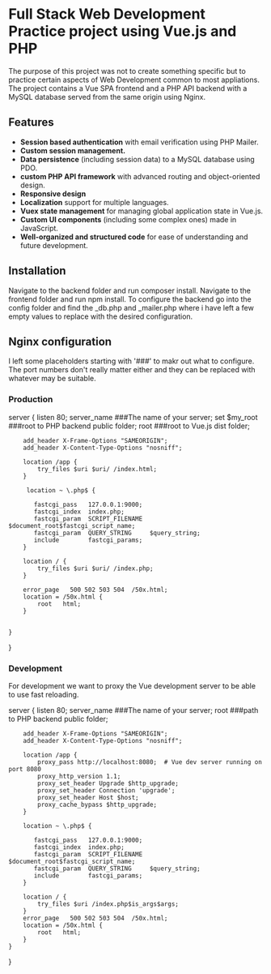# Full Stack Web Development Practice project using Vue.js and PHP

The purpose of this project was not to create something specific but to practice certain aspects of Web Development common to most appliations.
The project contains a Vue SPA frontend and a PHP API backend with a MySQL database served from the same origin using Nginx. 

## Features

- **Session based authentication** with email verification using PHP Mailer.
- **Custom session management.**
- **Data persistence** (including session data) to a MySQL database using PDO.
- **custom PHP API framework** with advanced routing and object-oriented design.
- **Responsive design**
- **Localization** support for multiple languages.
- **Vuex state management** for managing global application state in Vue.js.
- **Custom UI components** (including some complex ones) made in JavaScript.
- **Well-organized and structured code** for ease of understanding and future development.

## Installation

Navigate to the backend folder and run composer install.
Navigate to the frontend folder and run npm install.
To configure the backend go into the config folder and find the _db.php and _mailer.php where i have left a few empty values to replace with the desired configuration.

## Nginx configuration

I left some placeholders starting with '###' to makr out what to configure. The port numbers don't really matter either and they can be replaced with whatever may be suitable. 

### Production

server {
        listen       80;
        server_name  ###The name of your server;
        set $my_root   ###root to PHP backend public folder;
        root   ###root to Vue.js dist folder;

        add_header X-Frame-Options "SAMEORIGIN";
        add_header X-Content-Type-Options "nosniff";

        location /app {
            try_files $uri $uri/ /index.html;
        }

         location ~ \.php$ {
           
           fastcgi_pass   127.0.0.1:9000;
           fastcgi_index  index.php;
           fastcgi_param  SCRIPT_FILENAME  $document_root$fastcgi_script_name;
           fastcgi_param  QUERY_STRING     $query_string;
           include        fastcgi_params;
        }

        location / {
            try_files $uri $uri/ /index.php;
        }

        error_page   500 502 503 504  /50x.html;
        location = /50x.html {
            root   html;
        }

       
    }
}

### Development

For development we want to proxy the Vue development server to be able to use fast reloading.

server {
        listen       80;
        server_name  ###The name of your server;
        root   ###path to PHP backend public folder;

        add_header X-Frame-Options "SAMEORIGIN";
        add_header X-Content-Type-Options "nosniff";

        location /app {
            proxy_pass http://localhost:8080;  # Vue dev server running on port 8080
            proxy_http_version 1.1;
            proxy_set_header Upgrade $http_upgrade;
            proxy_set_header Connection 'upgrade';
            proxy_set_header Host $host;
            proxy_cache_bypass $http_upgrade;
        }

        location ~ \.php$ {
           
           fastcgi_pass   127.0.0.1:9000;
           fastcgi_index  index.php;
           fastcgi_param  SCRIPT_FILENAME  $document_root$fastcgi_script_name;
           fastcgi_param  QUERY_STRING     $query_string;
           include        fastcgi_params;
        }        

        location / {
            try_files $uri /index.php$is_args$args;
        }
        error_page   500 502 503 504  /50x.html;
        location = /50x.html {
            root   html;
        }
    }
}
